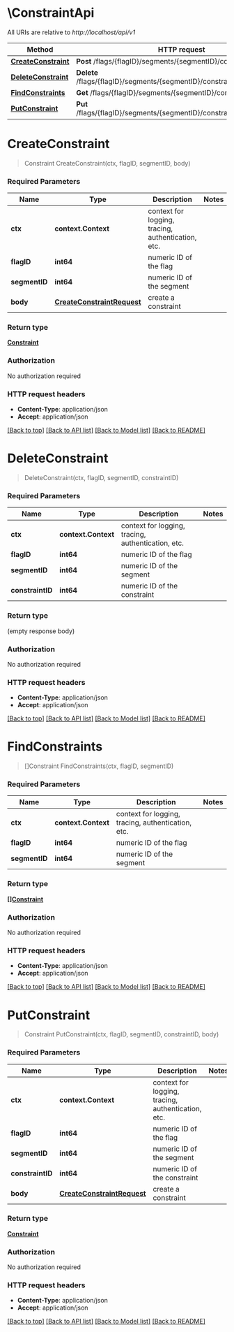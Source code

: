 # \ConstraintApi

All URIs are relative to *http://localhost/api/v1*

Method | HTTP request | Description
------------- | ------------- | -------------
[**CreateConstraint**](ConstraintApi.md#CreateConstraint) | **Post** /flags/{flagID}/segments/{segmentID}/constraints | 
[**DeleteConstraint**](ConstraintApi.md#DeleteConstraint) | **Delete** /flags/{flagID}/segments/{segmentID}/constraints/{constraintID} | 
[**FindConstraints**](ConstraintApi.md#FindConstraints) | **Get** /flags/{flagID}/segments/{segmentID}/constraints | 
[**PutConstraint**](ConstraintApi.md#PutConstraint) | **Put** /flags/{flagID}/segments/{segmentID}/constraints/{constraintID} | 


# **CreateConstraint**
> Constraint CreateConstraint(ctx, flagID, segmentID, body)


### Required Parameters

Name | Type | Description  | Notes
------------- | ------------- | ------------- | -------------
 **ctx** | **context.Context** | context for logging, tracing, authentication, etc.
  **flagID** | **int64**| numeric ID of the flag | 
  **segmentID** | **int64**| numeric ID of the segment | 
  **body** | [**CreateConstraintRequest**](CreateConstraintRequest.md)| create a constraint | 

### Return type

[**Constraint**](constraint.md)

### Authorization

No authorization required

### HTTP request headers

 - **Content-Type**: application/json
 - **Accept**: application/json

[[Back to top]](#) [[Back to API list]](../README.md#documentation-for-api-endpoints) [[Back to Model list]](../README.md#documentation-for-models) [[Back to README]](../README.md)

# **DeleteConstraint**
> DeleteConstraint(ctx, flagID, segmentID, constraintID)


### Required Parameters

Name | Type | Description  | Notes
------------- | ------------- | ------------- | -------------
 **ctx** | **context.Context** | context for logging, tracing, authentication, etc.
  **flagID** | **int64**| numeric ID of the flag | 
  **segmentID** | **int64**| numeric ID of the segment | 
  **constraintID** | **int64**| numeric ID of the constraint | 

### Return type

 (empty response body)

### Authorization

No authorization required

### HTTP request headers

 - **Content-Type**: application/json
 - **Accept**: application/json

[[Back to top]](#) [[Back to API list]](../README.md#documentation-for-api-endpoints) [[Back to Model list]](../README.md#documentation-for-models) [[Back to README]](../README.md)

# **FindConstraints**
> []Constraint FindConstraints(ctx, flagID, segmentID)


### Required Parameters

Name | Type | Description  | Notes
------------- | ------------- | ------------- | -------------
 **ctx** | **context.Context** | context for logging, tracing, authentication, etc.
  **flagID** | **int64**| numeric ID of the flag | 
  **segmentID** | **int64**| numeric ID of the segment | 

### Return type

[**[]Constraint**](constraint.md)

### Authorization

No authorization required

### HTTP request headers

 - **Content-Type**: application/json
 - **Accept**: application/json

[[Back to top]](#) [[Back to API list]](../README.md#documentation-for-api-endpoints) [[Back to Model list]](../README.md#documentation-for-models) [[Back to README]](../README.md)

# **PutConstraint**
> Constraint PutConstraint(ctx, flagID, segmentID, constraintID, body)


### Required Parameters

Name | Type | Description  | Notes
------------- | ------------- | ------------- | -------------
 **ctx** | **context.Context** | context for logging, tracing, authentication, etc.
  **flagID** | **int64**| numeric ID of the flag | 
  **segmentID** | **int64**| numeric ID of the segment | 
  **constraintID** | **int64**| numeric ID of the constraint | 
  **body** | [**CreateConstraintRequest**](CreateConstraintRequest.md)| create a constraint | 

### Return type

[**Constraint**](constraint.md)

### Authorization

No authorization required

### HTTP request headers

 - **Content-Type**: application/json
 - **Accept**: application/json

[[Back to top]](#) [[Back to API list]](../README.md#documentation-for-api-endpoints) [[Back to Model list]](../README.md#documentation-for-models) [[Back to README]](../README.md)

